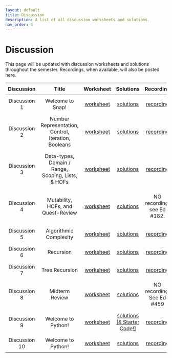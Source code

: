 ```yaml
---
layout: default
title: Discussion
description: A list of all discussion worksheets and solutions.
nav_order: 4
---
```


# Discussion

This page will be updated with discussion worksheets and solutions throughout the semester. Recordings, when available, will also be posted here.
<style>
  table {
    width: 100%;
    border-collapse: collapse;
  }
  th, td {
    text-align: center;
    padding: 8px;
  }
</style>

<table>
  <thead>
    <tr>
      <th>Discussion</th>
      <th>Title</th>
      <th>Worksheet</th>
      <th>Solutions</th>
      <th>Recording</th>
      <th>Slides</th>
    </tr>
  </thead>
  <tbody>
    <tr>
      <td>Discussion 1</td>
      <td>Welcome to Snap!</td>
      <td><a href="https://docs.google.com/document/d/1KUWjNNzFtBg3EGYuTAd422l7F1lxLbTy-LAsIy3rqV4/edit?usp=sharing">worksheet</a></td>
      <td><a href="https://docs.google.com/document/d/1bF-aab1932JTPI-c3SJe2m4YawGOVz_M96JVpe-7qM0/edit?usp=sharing">solutions</a></td>
      <td><a href="https://drive.google.com/file/d/1Y_cOc3cMXZDUkS-RSrqiVByzF3syVp6k/view?usp=sharing">recording</a></td>
      <td><a href="https://drive.google.com/file/d/1rN0U2r--Pe7_V9PZojDS7QEM-lbE_GNx/view?usp=sharing">slides</a></td>
    </tr>
    <tr>
      <td>Discussion 2</td>
      <td>Number Representation, Control, Iteration, Booleans</td>
      <td><a href="https://docs.google.com/document/d/1_0umtodNf-ZmHfsGTT7XJZJDDlmlH-hxSjw5tVCacZ8/edit?usp=sharing">worksheet</a></td>
      <td><a href="https://docs.google.com/document/d/1YoEWBUgBTKb3up2FKYxCjqHxfZzVCwbO2l372RXidOI/edit?usp=sharing">solutions</a></td>
      <td><a href="https://www.youtube.com/watch?v=FbnrmYiKFvY&list=PLO1S2CinoAzXNJFaTBtUXOWT5tjZag8me&index=7">recording</a></td>
      <td><a href="https://drive.google.com/file/d/1RuveJmFwV_Wr07ObNT3LByANqT5g5LEK/view?usp=sharing">slides</a></td>
    </tr>
     <tr>
      <td>Discussion 3</td>
      <td>Data-types, Domain / Range, Scoping, Lists, & HOFs</td>
      <td><a href="https://docs.google.com/document/d/1tW9krWvFAa9KZOZo3pYTLFtvMc7ZkF7rft6GpzPpOTY/edit?usp=sharing">worksheet</a></td>
      <td><a href="https://docs.google.com/document/d/122o_UIOv4BEcQPzOek-8q1k96fsEuenj9df4QbaYxAI/edit?usp=sharing">solutions</a></td>
      <td><a href="https://drive.google.com/file/d/1CabrXD9RDKQWQeal1HTBXPYS7f69Y_bn/view">recording</a></td>
      <td><a href="https://drive.google.com/file/d/1RaM1aKCytwbLe-j2rlkKnZMV0X2xRSPj/view?usp=drive_link">slides</a></td>
    </tr>
    <tr>
      <td>Discussion 4</td>
      <td>Mutability, HOFs, and Quest-Review</td>
      <td><a href="https://docs.google.com/document/d/1r-27JJstbzTC3UPuS3p9AADtRtCB1dEaRv4DhLjKrPM/edit">worksheet</a></td>
      <td><a href="https://docs.google.com/document/d/1sIcPK2CmvczHqmy31gKfArKEnSCJQnIXeNDr_mvc4EM/edit?usp=sharing">solutions</a></td>
      <td>NO recording; see Ed #182.</td>
      <td><a href="https://drive.google.com/file/d/1RaM1aKCytwbLe-j2rlkKnZMV0X2xRSPj/view?usp=drive_link">slides (Same as DISC-3)</a></td>
    </tr>
    <tr>
      <td>Discussion 5</td>
      <td>Algorithmic Complexity</td>
      <td><a href="https://docs.google.com/document/d/1aMf_Cdq8euuGD5g-4fRjra3miXztUeGTUAC7jfVOAC4/edit?usp=sharing">worksheet</a></td>
      <td><a href="https://docs.google.com/document/d/1WrXYcbFeR3_xW7tNvyxotH_DNCpR7PaxwEw187RW8k4/edit?usp=sharing">solutions</a></td>
      <td><a href="https://youtube.com/playlist?list=PLO1S2CinoAzXXhu0GqFhLeVS3bUr7JV8f">recording</a></td>
      <td><a href="https://drive.google.com/file/d/1KixBSrw_eFxW4lDyiaqHt9jHs_UOK9BB/view?usp=sharing">slides</a></td>
    </tr>
    <tr>
      <td>Discussion 6</td>
      <td>Recursion</td>
      <td><a href="https://docs.google.com/document/d/10tgdMHAQVWbE3uUCUJoCgfG3BwIVb34b2flkSTk92wU/edit?usp=sharing">worksheet</a></td>
      <td><a href="https://docs.google.com/document/d/1Bc3jSezQeCwmiAMQtg4dBhPB-YwtO4gmsCDRZvizSA4/edit?usp=sharing">solutions</a></td>
      <td><a href="https://youtu.be/WC04d2Oxj2E">recording</a></td>
      <td><a href="https://drive.google.com/file/d/18wz_d-cgmWvTIp3o7a9Lb8tvUao2D8Za/view?usp=sharing">slides</a></td>
    </tr>
    <tr>
      <td>Discussion 7</td>
      <td>Tree Recursion</td>
      <td><a href="https://docs.google.com/document/d/1-rlnT6UUdgw6-xAMNmopU5A7WesLM7BqlauQDCIJnsk/edit?usp=sharing">worksheet</a></td>
      <td><a href="https://docs.google.com/document/d/1vbsJAwFBb97qUvSAn3MOXxVQTaq4xJpB8b-JHUEMC4E/edit?usp=sharing">solutions</a></td>
      <td><a href="https://www.youtube.com/watch?v=FHMjAeLKYe4&list=PLO1S2CinoAzXNJFaTBtUXOWT5tjZag8me&index=2">recording</a></td>
      <td><a href="https://drive.google.com/file/d/1GLWqkz5TdHHnaurDmX79XZOP5GuUx2S4/view?usp=sharing">slides</a></td>
    </tr>
    <tr>
      <td>Discussion 8</td>
      <td>Midterm Review</td>
      <td><a href="https://docs.google.com/document/d/1KTdfe-eUs49UgzWi_sW8e3KeQAfIvPZpggAtZQ4o8fU/edit?usp=sharing">worksheet</a></td>
      <td><a href="https://docs.google.com/document/d/1zQoFTKKSPSNVtKFOg0V6oaNdQc9AL2OUHCOFJkEkKzQ/edit?usp=sharing">solutions</a></td>
      <td>NO recording. See Ed #459</td>
      <td>NO Slides</td>
    </tr>
     <tr>
      <td>Discussion 9</td>
      <td>Welcome to Python!</td>
      <td><a href="https://docs.google.com/document/d/1VnI5gSkG49T9vR2VCKiaDGFcj_5v0HjUcah-bm5x92E/edit?usp=sharing">worksheet</a></td>
      <td><a href="https://drive.google.com/drive/folders/1meq0BPUdpS-l-FowV4v2typHblvLDLcV?usp=sharing">solutions [& Starter Code!]</a></td>
      <td><a href="https://drive.google.com/file/d/1ka00W-sCg0eZAB8bve0C-CgL2-2sSStH/view">recording</a></td>
      <td>NO Slides</td>
    </tr>
    <tr>
    <td>Discussion 10</td>
      <td>Welcome to Python!</td>
      <td><a href="https://docs.google.com/document/d/1lnQwwWwr6ucKYOHBmtKGqcg5hCzw9wqhJy-Zs-FvgkI/edit?usp=sharing">worksheet</a></td>
      <td><a href="https://bit.ly/compsci10">solutions</a></td>
      <td><a href="">recording</a></td>
      <td>NO Slides</td>
    </tr>
  </tbody>
</table>

<!--**Discussion 2**{: .label .label-discussion } Lists & HOFs, Iteration, Scoping, Domain & Range | [worksheet](https://drive.google.com/file/d/1eT15LJH38UGfYHR3pLueRlvwMovtyUE8/view?usp=sharing) | [solutions](https://drive.google.com/file/d/1sVdinV45MT2GoISk8BkJGd8C_BZE-LO4/view?usp=sharing) | [recording](https://drive.google.com/file/d/1XGcPW_Wa-YFVxm0Gp31w6LDOKaCIQN6q/view?usp=sharing)

**Discussion 3**{: .label .label-discussion } Algorithms and Algorithmic Complexity | [worksheet](https://drive.google.com/file/d/1gvtV7q0T9M0aq5fOnYGAT2c_E95zw8mD/view?usp=sharing)| [solutions](https://drive.google.com/file/d/16Cd7lKa7aupSB2s_5XBSwMGyUtJ2Q0Ex/view?usp=sharing) | [recording](https://berkeley.zoom.us/rec/share/tAlxchXlx7vHFycQuvJrFCKAPtNCuOGvnQlYkMhvzRkz7SqXK5Yn8WnGC3j8_HYm.9IFRnKNiwhuZ1fQN?startTime=1688069469000) password: &uacLC3^

**Discussion 4**{: .label .label-discussion } Recursion I | [worksheet](https://drive.google.com/file/d/1iDXHsTZyMhdcVOo2Xwr6rQ0GiT8IBxMc/view?usp=sharing) | [solutions](https://drive.google.com/file/d/101e7Uvl2_yOnSHJTTHE224mwDEwm5tNb/view?usp=sharing) | [recording](https://berkeley.zoom.us/rec/share/T21TGeXJqiymX6U7kw-ME7KK2KLpph_E4XCSTEKib1hhzAHt5q7ib6mVD1JaYQj4.1rY8zW55a2iaZFA4) password: 2baA%%3&

**Discussion 5**{: .label .label-discussion } Recursion II | [worksheet](https://drive.google.com/file/d/1e_oQKlaHglPOzG-cJFGtVM-_w34xfsgj/view?usp=sharing) | [solutions](https://drive.google.com/file/d/1i4XwCax3Z1tYqeCZJCtjPFxXsQDnCEUD/view?usp=sharing) | [recording](https://drive.google.com/file/d/1h_7N_2LIki1Y9ldOLDzqUXA-WKhZYb4U/view?usp=sharing)

**Discussion 6**{: .label .label-discussion } Intro to Python | [worksheet](https://drive.google.com/file/d/1ZhdSFR4JOWTndynZmyn-25sJpine3IPG/view?usp=sharing) | [solutions](https://drive.google.com/file/d/1FdlJrJh3LtFghQfQH6N_mWSd663HTCY-/view?usp=sharing) | [recording](https://drive.google.com/file/d/1zJKdhlgdq2QeEJmj32ZCKyPk3asDH2Vy/view?usp=sharing) | [starter code](https://drive.google.com/file/d/1WlgWSzREQ63hlHp25ZKPD8wbqi3c_48x/view?usp=sharing) 

**Discussion 7**{: .label .label-discussion } Python Data Structures | [worksheet](https://drive.google.com/file/d/1YPOcYoH4leDyYsDWEVs9ak5WRBa7gF40/view?usp=sharing) | [starter code](https://drive.google.com/file/d/1mNR51mLB_rxxizLDq5qlea9NtRAN0sQE/view?usp=sharing) | [solutions](https://docs.google.com/document/d/1r3kIypAsy5o6woWm7tzk3ehVG8hK8pjICNSfSW5Onr0/edit?usp=sharing) | [recording](https://drive.google.com/file/d/1ZkEfqewJax46ro5HCydtLR32UTIPxF11/view?usp=sharing)

**Discussion 8**{: .label .label-discussion } Python OOP | [worksheet](https://drive.google.com/file/d/1JSiBgWCQc61Mxxmkpb8xBVcyqKfjYETj/view?usp=sharing) | [starter code](https://drive.google.com/file/d/1_hZPVCTI_GFwKYE0jtPU5g9Ap76I09VL/view?usp=sharing) | [code solutions](https://drive.google.com/file/d/18RBCezw0GPmo_7P3Rm_suY4jxAsqTBcx/view?usp=sharing) | [worksheet solutions]("https://drive.google.com/file/d/1bMMXKSTFM5VFaG0xh88cPlhwKL9soFok/view?usp=sharing") | [recording](https://drive.google.com/file/d/1JlWopho5nF4njLor_a5cGCrGvUyRQnqj/view)

**Discussion 9**{: .label .label-discussion } Lambdas and HOFs | [worksheet](https://drive.google.com/file/d/1iFdcDAdTPmeuNsglNVlQ6M9NXnLKuoeq/view?usp=sharing) | [starter code](https://drive.google.com/file/d/1u7cZiFyY2m1XJi7BLGKn2o2THNt288yF/view?usp=sharing) | [worksheet solutions](https://drive.google.com/file/d/1S4-ykFb7GBh2DSWAdTUMijjP8ExTsbQ_/view?usp=sharing) | [code solutions](https://drive.google.com/file/d/1vQSvBavj6ZFceYs-ypTbTLXi9yXwpGk9/view?usp=sharing)


**Discussion 10**{: .label .label-discussion } Concurrency and Tree Recursion | [worksheet](https://drive.google.com/file/d/1UhHiDaaEMaiIoC5ohz-TNIu5kSp4ONna/view?usp=sharing) | [starter code](https://drive.google.com/file/d/1nf4577ESWs87feUEn-H5fPAqauYEN5k3/view?usp=sharing) | [worksheet solutions](https://drive.google.com/file/d/1MqESz2xjTKSYQ5Crj2VxvNU2cvCVgX4r/view?usp=sharing) | [code solutions](https://drive.google.com/file/d/1dRCINny1HGqIqD2GReboIHvUmciyGIVJ/view?usp=sharing)


**Discussion 11**{: .label .label-discussion } Final Review | [worksheet](https://drive.google.com/file/d/1EafKCpdNczOhgYxL_UaBI_PRE63EusoW/view?usp=sharing) | [solutions](https://drive.google.com/file/d/1rt6PC9uhtVCgo7WJdi9lzu2IMcJept29/view?usp=sharing) -->



<!-- 

**Discussion 4**{: .label .label-discussion } Algorithms | [worksheet](https://drive.google.com/file/d/10y6F26Apf8X4IIHRY-tk55GnJ_Zw8eoE/view?usp=share_link) | [solutions](https://drive.google.com/file/d/16p-g3S9gJWCCYHR8xsi1f0DMdFtEcL7x/view?usp=share_link) | [recording](https://drive.google.com/file/d/12HO77T3Eea_AN86sUyKQSB_GAm-K59KA/view?usp=share_link) 

**Discussion 5**{: .label .label-discussion } Algorithmic Complexity | [worksheet](https://drive.google.com/file/d/1Bm7xFN3L9RFKUlGpp4or-MoGyr6KJnM6/view?usp=share_link) | [solutions](https://drive.google.com/file/d/1knuIbn14WHXFwp9FNXcQSR8vwoB4gUw3/view?usp=share_link) | [recording](https://drive.google.com/file/d/1RtBfLBMV6Td2BHRtnvJjRK23za6MgPv-/view?usp=sharing)

**Discussion 6**{: .label .label-discussion } Recursion I | [worksheet](https://drive.google.com/file/d/1xZD0G1klfhIabX0KKZldjqEt9dWS4lNE/view?usp=share_link) | [solutions](https://drive.google.com/file/d/1RWY8WEwhPSTDCXjHocRzkYQkLuZ2Gepz/view?usp=share_link) | [recording](https://youtu.be/WC04d2Oxj2E)

**Discussion 7**{: .label .label-discussion } Recursion II | [worksheet](https://drive.google.com/file/d/1iRY_WGu9sS3-hlhahOypRo6M1eU48HZn/view?usp=share_link) | [solutions](https://drive.google.com/file/d/1XBhiEKSJmpTSqp2I66XCfR-PDdeRJhRA/view?usp=share_link) | [recording](https://drive.google.com/file/d/1RZFI-7Xo93IMfEe8AfvUkD3BH5spgA8s/view?usp=sharing)

**Discussion 8**{: .label .label-discussion } Python Basics | [worksheet](https://drive.google.com/file/d/1mupBJDXNJcDbW3RDrJjgc6GAZujboVWl/view?usp=share_link) | [solutions](https://drive.google.com/file/d/1px1wcnh1mX4xyuTsO0ijR8Jem-x5ml-w/view?usp=share_link) | [recording](https://drive.google.com/file/d/1ka00W-sCg0eZAB8bve0C-CgL2-2sSStH/view?usp=sharing)

**Discussion 10**{: .label .label-discussion } Python Data Structures | [worksheet](https://drive.google.com/file/d/11vO-A-X9D-5qlT4uLFS_mkT38x9M199A/view?usp=share_link) | [solutions](https://drive.google.com/file/d/1bk-Pe1ycwJUUC85MnLr4MOjr2izJWnWU/view?usp=share_link) | [recording](https://drive.google.com/file/d/1FdQWd3Ezkjldv7tLDoygK3ZgfVPg__lU/view?usp=sharing)

**Discussion 12**{: .label .label-discussion } Object-Oriented Programming | [worksheet](https://drive.google.com/file/d/1Eooe8rTu9vTCPS7TPDIMf4-RPYVOtXR9/view?usp=sharing) | [solutions](https://drive.google.com/file/d/1ELGUTd7kCXHaOhofrCbDsoH611GNc3HN/view?usp=share_link) | [recording](https://drive.google.com/file/d/1JlWopho5nF4njLor_a5cGCrGvUyRQnqj/view?usp=sharing)

**Discussion 13**{: .label .label-discussion } Python HOFs, Lambdas, Tree Recursion | [worksheet](https://drive.google.com/file/d/1leEmub5xWEiEojvNy-FJVyEgQY5Auxim/view?usp=share_link) | [recording](https://drive.google.com/file/d/1caTDl_71y4-z3Pxf-ksU8lz2F8FC2GRI/view?usp=sharing) -->
